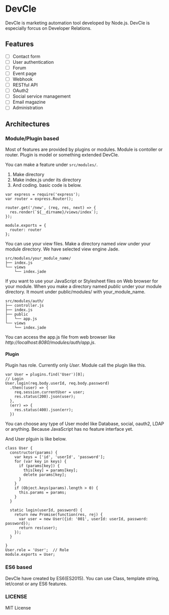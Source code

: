 # DevCle

DevCle is marketing automation tool developed by Node.js. DevCle is especially forcus on Developer Relations.

## Features

- [ ] Contact form
- [ ] User authentication
- [ ] Forum
- [ ] Event page
- [ ] Webhook
- [ ] RESTful API
- [ ] OAuth2
- [ ] Social service management
- [ ] Email magazine
- [ ] Administration

## Architectures

### Module/Plugin based

Most of features are provided by plugins or modules. Module is contoller or router. Plugin is model or something extended DevCle.

You can make a feature under `src/modules/`.

1. Make directory
2. Make index.js under its directory
3. And coding. basic code is below.

```
var express = require('express');
var router = express.Router();

router.get('/new', (req, res, next) => {
  res.render(`${__dirname}/views/index`); 
});

module.exports = {
  router: router
};
```

You can use your view files. Make a directory named *view* under your module directory. We have selected view engine Jade.

```
src/modules/your_module_name/
├── index.js
└── views
    └── index.jade
```

If you want to use your JavaScript or Stylesheet files on Web browser for your module. When you make a directory named *public* under your module directory. It mount under public/modules/ with your_module_name.

```
src/modules/auth/
├── controller.js
├── index.js
├── public
│   └── app.js
└── views
    └── index.jade
```

You can access the app.js file from web browser like *http://localhost:8080/modules/auth/app.js*.

#### Plugin

Plugin has role. Currently only *User*. Module call the plugin like this.

```
var User = plugins.find('User')[0];
// Login
User.login(req.body.userId, req.body.password)
  .then((user) => {
    req.session.currentUser = user;
    res.status(200).json(user);
  },
  (err) => {
    res.status(400).json(err);
  })
```

You can choose any type of User model like Database, social, oauth2, LDAP or anything. Because JavaScript has no feature interface yet.

And User plguin is like below.

```
class User {
  constructor(params) {
    var keys = ['id', 'userId', 'password'];
    for (var key in keys) {
      if (params[key]) {
        this[key] = params[key];
        delete params[key];
      }
    }
    if (Object.keys(params).length > 0) {
      this.params = params;
    }
  }
  
  static login(userId, password) {
    return new Promise(function(res, rej) {
      var user = new User({id: '001', userId: userId, password: password});
      return res(user);
    });
  }
  
}
User.role = 'User';  // Role
module.exports = User;
```

### ES6 based

DevCle have created by ES6(ES2015). You can use Class, template string, let/const or any ES6 features.

### LICENSE

MIT License